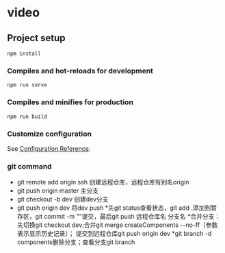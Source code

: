 # video

## Project setup
```
npm install
```

### Compiles and hot-reloads for development
```
npm run serve
```

### Compiles and minifies for production
```
npm run build
```

### Customize configuration
See [Configuration Reference](https://cli.vuejs.org/config/).

### git command
* git remote add origin ssh 创建远程仓库，远程仓库有别名origin
* git push origin master 主分支
* git checkout -b dev 创建dev分支
* git push origin dev 将dev push
*先git status查看状态，git add .添加到暂存区，git commit -m ""提交，最后git push 远程仓库名 分支名
*合并分支：先切换git checkout dev;合并git merge createComponents --no-ff（参数表示显示历史记录）； 提交到远程仓库git push origin dev
*git branch -d components删除分支；查看分支git branch
